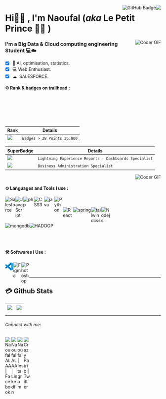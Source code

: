 [<img align="right" src="https://visitor-badge.glitch.me/badge?page_id=naoufalalaa.naoufalalaa" />][myprofile]
[<img align="right" src="https://img.shields.io/github/followers/naoufalalaa?label=Followers&style=social" alt="GitHub Badge" />][githubfollowers]

# Hi👋🏽 , I'm Naoufal (*aka* Le Petit Prince 🤴🏽 ) 

[<img align="right" src="https://user-images.githubusercontent.com/61352259/157984130-ab483bd2-8dc8-4dbf-95fb-e49e35e09290.gif" alt="Coder GIF" height="280">][myprofile]

### I'm a Big Data & Cloud computing engineering Student 💻☁️


- [x] 🧠 Ai, optimisation, statistics.
- [x] 💻 Web Enthusiast.
- [x] ☁︎&nbsp; SALESFORCE.

#### ⚙ Rank & badges on trailhead :
Rank | Details
------------ | -------------
<img src="https://user-images.githubusercontent.com/61352259/158017244-9368aae0-3d11-4989-bb93-6b5b83165489.png" width="150px" /> | `Badges > 28 Points 36.000`

SuperBadge | Details
------------ | -------------
<img src="https://user-images.githubusercontent.com/61352259/158017294-d8a68ba2-dd7b-442c-811d-796bdc2a96ff.png" width="100px" /> | `Lightning Experience Reports - Dashboards Specialist`
<img src="https://user-images.githubusercontent.com/61352259/158017299-555ce434-f69b-45d7-8f96-28016674a278.png" width="100px" /> | `Business Administration Specialist`



[<img align="right" src="https://user-images.githubusercontent.com/61352259/157985935-1eed050d-ae3d-4f01-9210-a85144f094db.gif" alt="Coder GIF" height="280">][myprofile]
<br/>

#### ⚙ Languages and Tools I use :

[<img align="left" alt="Salesforce" width="33px" src="https://user-images.githubusercontent.com/61352259/157987825-cef396f0-87cb-4815-af50-487b8c467022.png" />][myprofile]
[<img align="left" alt="JavaScript" width="25px" src="https://user-images.githubusercontent.com/61352259/158017747-ff44b02b-715d-4ce4-8e3b-23537e520215.png" />][myprofile]
[<img align="left" alt="php" width="35px" src="https://user-images.githubusercontent.com/61352259/158017699-07bc394d-176b-49cc-b954-25c46e8b3a83.png" />][myprofile]
[<img align="left" alt="CSS3" width="33px" src="https://mridul2820.github.io/github-assets/assets/tech/css.svg" />][myprofile]
[<img align="left" alt="java" width="33px" src="https://user-images.githubusercontent.com/61352259/157988288-613ccf29-9775-4a7c-ba38-b94af2c8b31d.png" />][myprofile]
[<img align="left" alt="Python" width="28px" src="https://user-images.githubusercontent.com/61352259/157987929-dd7beead-a60d-4ebf-bbcf-9a16e4dcf3c8.png" />][myprofile]
<br/>
<br/>
[<img align="left" alt="React" width="33px" src="https://mridul2820.github.io/github-assets/assets/tech/react.svg" />][myprofile]
[<img align="left" alt="spring" height="35px" src="https://user-images.githubusercontent.com/61352259/157988553-cf56a60b-68e0-4ab5-8874-816198ba51b6.png" />][myprofile]
[<img align="left" alt="tailwindcss" width="33px" src="https://mridul2820.github.io/github-assets/assets/tech/tailwindcss.svg" />][myprofile]
[<img align="left" alt="Nodejs" width="33px" src="https://user-images.githubusercontent.com/61352259/157988173-0bc344b3-bfa4-4dbc-b068-103c5d12f816.png" />][myprofile]
<br/>
<br/>
[<img align="left" alt="mongodb" height="30px" src="https://user-images.githubusercontent.com/61352259/157988039-9730c8ca-9c94-42db-842a-732cd0d9f06e.png" />][myprofile]
[<img align="left" alt="HADOOP" height="35px" src="https://user-images.githubusercontent.com/61352259/158017852-cecab3cc-4d45-44e9-9574-3a5742ec1565.png" />][myprofile]

<br/>
<br/>
<br/>
<br/>

#### 🛠 Softwares I Use : 

<a href="https://code.visualstudio.com/"><img align="left" alt="Visual Studio Code" width="26px" src="https://raw.githubusercontent.com/github/explore/80688e429a7d4ef2fca1e82350fe8e3517d3494d/topics/visual-studio-code/visual-studio-code.png" /> </a>
<a href="https://code.visualstudio.com/"><img align="left" alt="Figma" width="26px" src="https://user-images.githubusercontent.com/61352259/157987628-1d0fb5e5-eac9-47d6-8e65-1c7615c37c13.png" /> </a>
<a href="https://www.adobe.com/in/products/photoshop-lightroom.html" target="_blank"> <img align="left" alt="Photoshop" width="26px" src="https://upload.wikimedia.org/wikipedia/commons/thumb/4/40/Adobe_Premiere_Pro_CC_icon.svg/1200px-Adobe_Premiere_Pro_CC_icon.svg.png"/> </a>


<br/>
<br />

---

## 💳 Github Stats
| <img align="center" src="https://github-readme-stats.vercel.app/api?username=naoufalalaa&show_icons=true&include_all_commits=true&theme=buefy&hide_border=true" /> | <img align="center" src="https://github-readme-stats.vercel.app/api/top-langs/?username=naoufalalaa&layout=compact&theme=buefy&hide_border=true" /> |
| ------------- | ------------- |




---
###### Connect with me:

[<img align="left" alt="Naoufal ALAA | Facebook" width="20px" src="https://user-images.githubusercontent.com/61352259/157986377-afbb77aa-acc9-4aa8-8d22-8e1faa8ddb33.png" />][facebook]
[<img align="left" alt="Naoufal ALAA | Linkedin" width="20px" src="https://user-images.githubusercontent.com/61352259/157986877-c0615970-f294-45e1-9b93-50071a6fc3cd.png" />][facebook]
[<img align="left" alt="Naoufal | Instagram" width="20px" src="https://user-images.githubusercontent.com/61352259/157987045-7eb4ef0a-6b7e-4736-b299-18fb2830aa67.png" />][instagram]
[<img align="left" alt="Crazy Patric | Twitter" width="20px" src="https://user-images.githubusercontent.com/61352259/157987113-c0e0a1f5-e135-4228-ac04-69d9af0882a6.png" />][twitter]


[myprofile]: https://github.com/naoufalalaa
[linkedin]: https://linkedin.com/in/naoufal-alaa
[githubfollowers]: https://github.com/naoufalalaa?tab=followers
[facebook]: https://www.facebook.com/naoufala2
[instagram]: https://www.instagram.com/naoufal_alaa
[twitter]: https://twitter.com/Crazyptrick

[react]: https://reactjs.org/
[nextjs]: https://nextjs.org/
[flutter]: https://flutter.dev/

